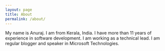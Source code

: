 ```yaml
---
layout: page
title: About
permalink: /about/
---
```

My name is Anuraj. I am from Kerala, India. I have more than 11 years of experience in software development. I am working as
a technical lead. I am regular blogger and speaker in Microsoft Technologies.